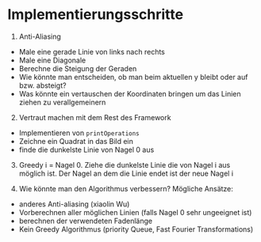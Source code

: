 # Implementierungsschritte

1) Anti-Aliasing
- Male eine gerade Linie von links nach rechts
- Male eine Diagonale
- Berechne die Steigung der Geraden
- Wie könnte man entscheiden, ob man beim aktuellen y bleibt oder auf bzw. absteigt?
- Was könnte ein vertauschen der Koordinaten bringen um das Linien ziehen zu verallgemeinern

2) Vertraut machen mit dem Rest des Framework
 - Implementieren von ```printOperations```
 - Zeichne ein Quadrat in das Bild ein
 - finde die dunkelste Linie von Nagel 0 aus

3) Greedy
i = Nagel 0. 
Ziehe die dunkelste Linie die von Nagel i aus möglich ist. 
Der Nagel an dem die Linie endet ist der neue Nagel i

4) Wie könnte man den Algorithmus verbessern?
Mögliche Ansätze:
- anderes Anti-aliasing (xiaolin Wu)
- Vorberechnen aller möglichen Linien (falls Nagel 0 sehr ungeeignet ist)
- berechnen der verwendeten Fadenlänge
- Kein Greedy Algorithmus (priority Queue, Fast Fourier Transformations)

